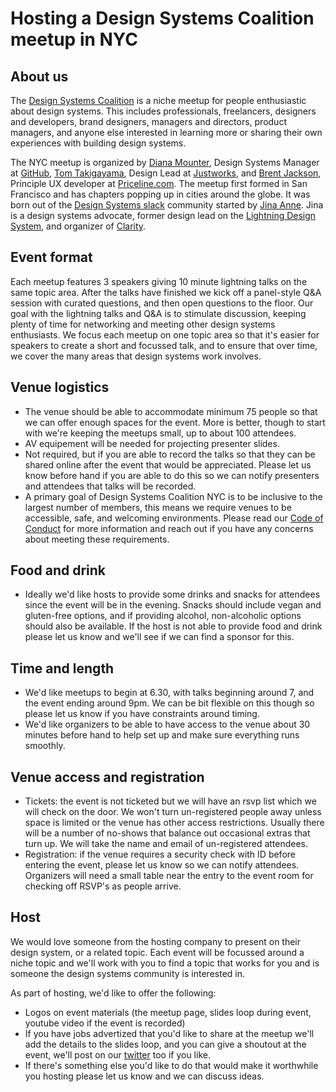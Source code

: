 # Hosting a Design Systems Coalition meetup in NYC

## About us
The [Design Systems Coalition](https://www.meetup.com/NYC-Design-Systems-Coalition/) is a niche meetup for people enthusiastic about design systems. This includes professionals, freelancers, designers and developers, brand designers, managers and directors, product managers, and anyone else interested in learning more or sharing their own experiences with building design systems.

The NYC meetup is organized by [Diana Mounter](https://twitter.com/broccolini), Design Systems Manager at [GitHub](https://github.com/), [Tom Takigayama](https://twitter.com/tomtaki), Design Lead at [Justworks]([https://justworks.com](https://justworks.com/)), and [Brent Jackson](https://twitter.com/jxnblk), Principle UX developer at [Priceline.com](https://www.priceline.com/). The meetup first formed in San Francisco and has chapters popping up in cities around the globe. It was born out of the [Design Systems slack](http://designsystems.herokuapp.com/) community started by [Jina Anne](https://twitter.com/jina). Jina is a design systems advocate, former design lead on the [Lightning Design System](https://www.lightningdesignsystem.com/), and organizer of [Clarity](http://clarityconf.com/).

## Event format

Each meetup features 3 speakers giving 10 minute lightning talks on the same topic area. After the talks have finished we kick off a panel-style Q&A session with curated questions, and then open questions to the floor. Our goal with the lightning talks and Q&A is to stimulate discussion, keeping plenty of time for networking and meeting other design systems enthusiasts. We focus each meetup on one topic area so that it's easier for speakers to create a short and focussed talk, and to ensure that over time, we cover the many areas that design systems work involves.

## Venue logistics
- The venue should be able to accommodate minimum 75 people so that we can offer enough spaces for the event. More is better, though to start with we're keeping the meetups small, up to about 100 attendees.
- AV equipement will be needed for projecting presenter slides.
- Not required, but if you are able to record the talks so that they can be shared online after the event that would be appreciated. Please let us know before hand if you are able to do this so we can notify presenters and attendees that talks will be recorded.
- A primary goal of Design Systems Coalition NYC is to be inclusive to the largest number of members, this means we require venues to be accessible, safe, and welcoming environments. Please read our [Code of Conduct](https://github.com/design-systems-coalition-NYC/meetup/blob/master/CODE_OF_CONDUCT.md) for more information and reach out if you have any concerns about meeting these requirements.

## Food and drink
- Ideally we'd like hosts to provide some drinks and snacks for attendees since the event will be in the evening. Snacks should include vegan and gluten-free options, and if providing alcohol, non-alcoholic options should also be available. If the host is not able to provide food and drink please let us know and we'll see if we can find a sponsor for this.

## Time and length
- We'd like meetups to begin at 6.30, with talks beginning around 7, and the event ending around 9pm. We can be bit flexible on this though so please let us know if you have constraints around timing.
- We'd like organizers to be able to have access to the venue about 30 minutes before hand to help set up and make sure everything runs smoothly.

## Venue access and registration
- Tickets: the event is not ticketed but we will have an rsvp list which we will check on the door. We won't turn un-registered people away unless space is limited or the venue has other access restrictions. Usually there will be a number of no-shows that balance out occasional extras that turn up. We will take the name and email of un-registered attendees.
- Registration: if the venue requires a security check with ID before entering the event, please let us know so we can notify attendees. Organizers will need a small table near the entry to the event room for checking off RSVP's as people arrive.

## Host
We would love someone from the hosting company to present on their design system, or a related topic. Each event will be focussed around a niche topic and we'll work with you to find a topic that works for you and is someone the design systems community is interested in.

As part of hosting, we'd like to offer the following:
- Logos on event materials (the meetup page, slides loop during event, youtube video if the event is recorded)
- If you have jobs advertized that you'd like to share at the meetup we'll add the details to the slides loop, and you can give a shoutout at the event, we'll post on our [twitter](https://twitter.com/nyc_dsc) too if you like.
- If there's something else you'd like to do that would make it worthwhile you hosting please let us know and we can discuss ideas.
